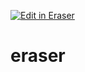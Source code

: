 <p><a target="_blank" href="https://app.eraser.io/workspace/xRI1G0IeZEtznduyzYOp" id="edit-in-eraser-github-link"><img alt="Edit in Eraser" src="https://firebasestorage.googleapis.com/v0/b/second-petal-295822.appspot.com/o/images%2Fgithub%2FOpen%20in%20Eraser.svg?alt=media&amp;token=968381c8-a7e7-472a-8ed6-4a6626da5501"></a></p>

# eraser




<!--- Eraser file: https://app.eraser.io/workspace/xRI1G0IeZEtznduyzYOp --->